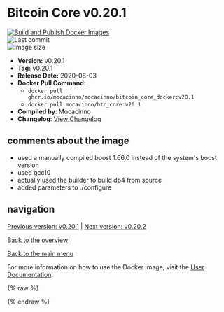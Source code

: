 # Bitcoin Core v0.20.1

[![Build and Publish Docker Images](https://github.com/mocacinno/bitcoin_core_docker/actions/workflows/build-and-publish.yml/badge.svg?branch=v20.1)](https://github.com/mocacinno/bitcoin_core_docker/actions/workflows/build-and-publish.yml)  
![Last commit](https://badgen.net/github/last-commit/mocacinno/bitcoin_core_docker/v20.1)  
![Image size](https://badgen.net/docker/size/mocacinno/btc_core/v20.1?color=green)  

- **Version:** v0.20.1
- **Tag:** v0.20.1
- **Release Date:** 2020-08-03
- **Docker Pull Command**:
  - `docker pull ghcr.io/mocacinno/mocacinno/bitcoin_core_docker:v20.1`
  - `docker pull mocacinno/btc_core:v20.1`
- **Compiled by**: Mocacinno
- **Changelog**: [View Changelog](https://github.com/bitcoin/bitcoin/blob/v0.20.1/doc/release-notes.md)

## comments about the image

- used a manually compiled boost 1.66.0 instead of the system's boost version
- used gcc10
- actually used the builder to build db4 from source
- added parameters to ./configure

## navigation

[Previous version: v0.20.1](./v20.0.md) | [Next version: v0.20.2](./v20.2.md)

[Back to the overview](./Readme.md)

[Back to the main menu](../Readme.md)

For more information on how to use the Docker image, visit the [User Documentation](../userdocs/Readme.md).

<!-- Google tag (gtag.js) -->
{% raw %}
<script async src="https://www.googletagmanager.com/gtag/js?id=G-BPC6NC6FF9"></script>
<script>
  window.dataLayer = window.dataLayer || [];
  function gtag(){dataLayer.push(arguments);}
  gtag('js', new Date());
  gtag('config', 'G-BPC6NC6FF9');
</script>
{% endraw %}
